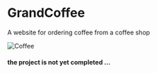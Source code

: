 # GrandCoffee
A website for ordering coffee from a coffee shop


![Coffee](https://github.com/user-attachments/assets/355992f3-cdab-4edf-9845-55cc620caf88)


#### the project is not yet completed ...

